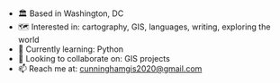 - 🏛 Based in Washington, DC
- 🗺 Interested in: cartography, GIS, languages, writing, exploring the world
- 🐍 Currently learning: Python
- 💞️ Looking to collaborate on: GIS projects
- 📫 Reach me at: cunninghamgis2020@gmail.com

<!---
cunningham555/cunningham555 is a ✨ special ✨ repository because its `README.md` (this file) appears on your GitHub profile.
You can click the Preview link to take a look at your changes.
--->
